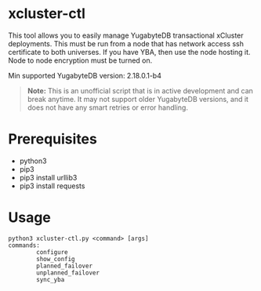 # xcluster-ctl

This tool allows you to easily manage YugabyteDB transactional xCluster deployments.
This must be run from a node that has network access ssh certificate to both universes. If you have YBA, then use the node hosting it.
Node to node encryption must be turned on.

Min supported YugabyteDB version: 2.18.0.1-b4

> **Note:** This is an unofficial script that is in active development and can break anytime. It may not support older YugabyteDB versions, and it does not have any smart retries or error handling.

# Prerequisites
- python3
- pip3
- pip3 install urllib3
- pip3 install requests


# Usage
```
python3 xcluster-ctl.py <command> [args]
commands: 
        configure
        show_config
        planned_failover
        unplanned_failover
        sync_yba
```
